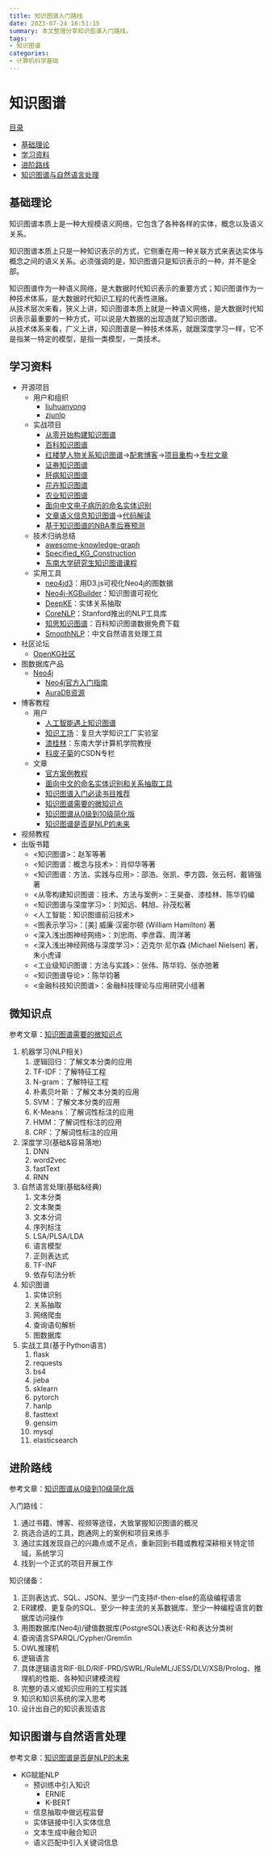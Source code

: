 ```yaml
---
title: 知识图谱入门路线
date: 2023-07-24 16:51:15
summary: 本文整理分享知识图谱入门路线。
tags:
- 知识图谱
categories:
- 计算机科学基础
---
```


# 知识图谱

[目录](#知识图谱)
- [基础理论](#基础理论)
- [学习资料](#学习资料)
- [进阶路线](#进阶路线)
- [知识图谱与自然语言处理](#知识图谱与自然语言处理)

## 基础理论

知识图谱本质上是一种大规模语义网络，它包含了各种各样的实体，概念以及语义关系。

知识图谱本质上只是一种知识表示的方式，它侧重在用一种关联方式来表达实体与概念之间的语义关系。必须强调的是，知识图谱只是知识表示的一种，并不是全部。

知识图谱作为一种语义网络，是大数据时代知识表示的重要方式；知识图谱作为一种技术体系，是大数据时代知识工程的代表性进展。<br>
从技术层次来看，狭义上讲，知识图谱本质上就是一种语义网络，是大数据时代知识表示最重要的一种方式，可以说是大数据的出现造就了知识图谱。<br>
从技术体系来看，广义上讲，知识图谱是一种技术体系，就跟深度学习一样，它不是指某一特定的模型，是指一类模型，一类技术。

## 学习资料

- 开源项目
    - 用户和组织
        - [liuhuanyong](https://github.com/liuhuanyong)
        - [zjunlp](https://github.com/zjunlp)
    - 实战项目
        - [从零开始构建知识图谱](https://github.com/myhhub/zero_knowledge_graph)
        - [百科知识图谱](https://github.com/Pelhans/Z_knowledge_graph)
        - [红楼梦人物关系知识图谱](https://github.com/chizhu/KGQA_HLM)→[配套博客](https://blog.csdn.net/RHJlife/article/details/108586578)→[项目重构](https://github.com/Htring/KGQAHLM)→[专栏文章](https://pelhans.com/tags)
        - [证券知识图谱](https://github.com/lemonhu/stock-knowledge-graph)
        - [肝病知识图谱](https://github.com/vivianLL/QASystemOnHepatopathyKG)
        - [花卉知识图谱](https://github.com/coderLCJ/NlpPractice/tree/main/KG_demo)
        - [农业知识图谱](https://github.com/qq547276542/Agriculture_KnowledgeGraph)
        - [面向中文电子病历的命名实体识别](https://github.com/kyzhouhzau/Clinical-NER)
        - [文章语义信息知识图谱](https://github.com/liuhuanyong/TextGrapher)→[代码解读](https://mp.weixin.qq.com/s/gwj7LfSxfZRvehI_LMhOAA)
        - [基于知识图谱的NBA季后赛预测](https://github.com/mr-csj/neo4j-prediction)
    - 技术归纳总结
        - [awesome-knowledge-graph](https://github.com/husthuke/awesome-knowledge-graph)
        - [Specified_KG_Construction](https://github.com/shengyp/Specified_KG_Construction)
        - [东南大学研究生知识图谱课程](https://github.com/npubird/KnowledgeGraphCourse)
    - 实用工具
        - [neo4jd3](https://github.com/eisman/neo4jd3)：用D3.js可视化Neo4j的图数据
        - [Neo4j-KGBuilder](https://github.com/MiracleTanC/Neo4j-KGBuilder)：知识图谱可视化
        - [DeepKE](https://github.com/zjunlp/DeepKE)：实体关系抽取
        - [CoreNLP](https://github.com/stanfordnlp/CoreNLP)：Stanford推出的NLP工具库
        - [知思知识图谱](https://github.com/ownthink/KnowledgeGraph)：百科知识图谱数据免费下载
        - [SmoothNLP](https://github.com/smoothnlp)：中文自然语言处理工具
- 社区论坛
    - [OpenKG社区](http://blog.openkg.cn)
- 图数据库产品
    - [Neo4j](https://neo4j.com)
        - [Neo4j官方入门指南](https://neo4j.com/developer/get-started/)
        - [AuraDB资源](https://console.neo4j.io/?product=aura-db#databases)
- 博客教程
    - 用户
        - [人工智能遇上知识图谱](https://www.zhihu.com/column/AIandKG)
        - [知识工场](https://www.zhihu.com/people/knowledgeworks)：复旦大学知识工厂实验室
        - [漆桂林](https://www.zhihu.com/people/qi-gui-lin-26)：东南大学计算机学院教授
        - [科皮子菊](https://blog.csdn.net/meiqi0538/category_11901623.html)的CSDN专栏
    - 文章
        - [官方案例教程](https://neo4j.com/case-studies)
        - [面向中文的命名实体识别和关系抽取工具](https://zhuanlan.zhihu.com/p/268625650)
        - [知识图谱入门必读书目推荐](https://zhuanlan.zhihu.com/p/453713847)
        - [知识图谱需要的微知识点](https://www.zhihu.com/question/475474018/answer/2029351116)
        - [知识图谱从0级到10级简化版](https://zhuanlan.zhihu.com/p/577547484)
        - [知识图谱是否是NLP的未来](https://www.zhihu.com/question/267242467/answer/1818188810)
- 视频教程
- 出版书籍
    - <知识图谱>：赵军等著
    - <知识图谱：概念与技术>：肖仰华等著
    - <知识图谱：方法、实践与应用>：邵浩、张凯、李方圆、张云柯、戴锡强著
    - <从零构建知识图谱：技术、方法与案例>：王昊奋、漆桂林、陈华钧编
    - <知识图谱与深度学习>：刘知远、韩旭、孙茂松著
    - <人工智能：知识图谱前沿技术>
    - <图表示学习>：[美] 威廉·汉密尔顿 (William Hamilton) 著
    - <深入浅出图神经网络>：刘忠雨、李彦霖、周洋著
    - <深入浅出神经网络与深度学习>：迈克尔·尼尔森 (Michael Nielsen) 著，朱小虎译
    - <工业级知识图谱：方法与实践>：张伟、陈华钧、张亦弛著
    - <知识图谱导论>：陈华钧著
    - <金融科技知识图谱>：金融科技理论与应用研究小组著

## 微知识点

参考文章：[知识图谱需要的微知识点](https://www.zhihu.com/question/475474018/answer/2029351116)

1. 机器学习(NLP相关)
    1. 逻辑回归：了解文本分类的应用
    2. TF-IDF：了解特征工程
    3. N-gram：了解特征工程
    4. 朴素贝叶斯：了解文本分类的应用
    5. SVM：了解文本分类的应用
    6. K-Means：了解词性标注的应用
    7. HMM：了解词性标注的应用
    8. CRF：了解词性标注的应用
2. 深度学习(基础&容易落地)
    1. DNN
    2. word2vec
    3. fastText
    4. RNN
3. 自然语言处理(基础&经典)
    1. 文本分类
    2. 文本聚类
    3. 文本分词
    4. 序列标注
    5. LSA/PLSA/LDA
    6. 语言模型
    7. 正则表达式
    8. TF-INF
    9. 依存句法分析
4. 知识图谱
    1. 实体识别
    2. 关系抽取
    3. 网络爬虫
    4. 查询语句解析
    5. 图数据库
5. 实战工具(基于Python语言)
    1. flask
    2. requests
    3. bs4
    4. jieba
    5. sklearn
    6. pytorch
    7. hanlp
    8. fasttext
    9. gensim
    10. mysql
    11. elasticsearch

## 进阶路线

参考文章：[知识图谱从0级到10级简化版](https://zhuanlan.zhihu.com/p/577547484)

入门路线：
1. 通过书籍、博客、视频等途径，大致掌握知识图谱的概况
2. 挑选合适的工具，跑通网上的案例和项目来练手
3. 通过实践发现自己的兴趣点或不足点，重新回到书籍或教程深耕相关特定领域，系统学习
4. 找到一个正式的项目开展工作

知识储备：
1. 正则表达式、SQL、JSON、至少一门支持if-then-else的高级编程语言
2. ER建模、更复杂的SQL、至少一种主流的关系数据库、至少一种编程语言的数据库访问操作
3. 用图数据库(Neo4j)/键值数据库(PostgreSQL)表达E-R和表达分类树
4. 查询语言SPARQL/Cypher/Gremlin
5. OWL推理机
6. 逻辑语言
7. 具体逻辑语言RIF-BLD/RIF-PRD/SWRL/RuleML/JESS/DLV/XSB/Prolog、推理机的性能、各种知识建模流程
8. 完整的语义或知识应用的工程实践
9. 知识和知识系统的深入思考
10. 设计出自己的知识表现语言

## 知识图谱与自然语言处理

参考文章：[知识图谱是否是NLP的未来](https://www.zhihu.com/question/267242467/answer/1818188810)

- KG赋能NLP
    - 预训练中引入知识
        - ERNIE
        - K-BERT
    - 信息抽取中做远程监督
    - 实体链接中引入实体信息
    - 文本生成中融合知识
    - 语义匹配中引入关键词信息
